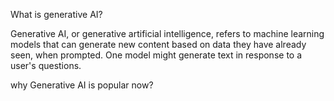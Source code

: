 What is generative AI?

Generative AI, or generative artificial intelligence, refers to machine learning models that can generate new content based on data they have already seen, when prompted. One model might generate text in response to a user's questions.

why Generative AI is popular now?
